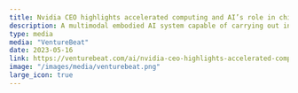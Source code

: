 ```yaml
---
title: Nvidia CEO highlights accelerated computing and AI’s role in chip manufacturing at ITF World 2023
description: A multimodal embodied AI system capable of carrying out intricate tasks guided by visual text prompts.
type: media
media: "VentureBeat"
date: 2023-05-16
link: https://venturebeat.com/ai/nvidia-ceo-highlights-accelerated-computing-and-ais-role-in-chip-manufacturing-at-itf-world-2023/
image: "/images/media/venturebeat.png"
large_icon: true
---
```

